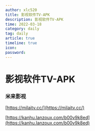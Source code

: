 ```yaml
---
author: xlc520
title: 影视软件TV-APK
description: 影视软件TV-APK
time: 2022-03-18
category: daily
tag: daily
article: true
timeline: true
icon: 
password: 
---
```


# 影视软件TV-APK

### 米来影视

[https://milaitv.cc/](https://milaitv.cc/)

[https://kanhu.lanzoux.com/b00v9k8ed](https://kanhu.lanzoux.com/b00v9k8ed)
